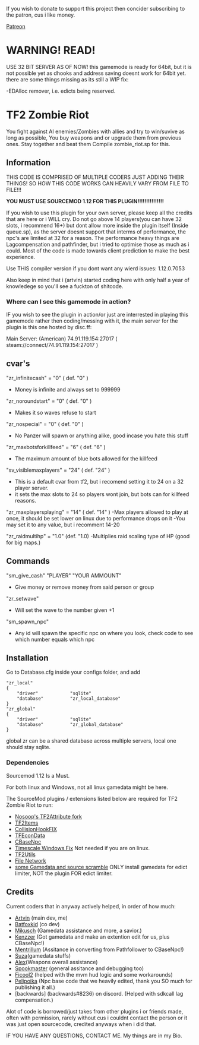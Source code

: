 If you wish to donate to support this project then concider subscribing to the patron, cus i like money.

[Patreon](https://www.patreon.com/user?u=95717000)

# WARNING! READ!

USE 32 BIT SERVER AS OF NOW!
this gamemode is ready for 64bit, but it is not possible yet as dhooks and address saving doesnt work for 64bit yet.
there are some things missing as its still a WIP fix:

-EDAlloc remover, i.e. edicts being reserved.

# TF2 Zombie Riot

You fight against AI enemies/Zombies with allies and try to win/suvive as long as possible, You buy weapons and or upgrade them from previous ones. Stay together and beat them
Compile zombie_riot.sp for this.

## Information

THIS CODE IS COMPRISED OF MULTIPLE CODERS JUST ADDING THEIR THINGS!
SO HOW THIS CODE WORKS CAN HEAVILY VARY FROM FILE TO FILE!!!

**YOU MUST USE SOURCEMOD 1.12 FOR THIS PLUGIN!!!!!!!!!!!!!!!**

If you wish to use this plugin for your own server, please keep all the credits that are here or i WILL cry.
Do not go above 14 players(you can have 32 slots, i recommend 16+) but dont allow more inside the plugin itself (Inside queue.sp), as the server doesnt support that interms of performance, the npc's are limited at 32 for a reason.
The performance heavy things are Lagcompensation and pathfinder, but i tried to optimise those as much as i could.
Most of the code is made towards client prediction to make the best experience.

Use THIS compiler version if you dont want any wierd issues:
1.12.0.7053

Also keep in mind that i (artvin) started coding here with only half a year of knowledege so you'll see a fuckton of shitcode.

### Where can I see this gamemode in action?

IF you wish to see the plugin in action/or just are interrested in playing this gamemode rather then coding/messing with it, the main server for the plugin is this one hosted by disc.ff:

Main Server:
(American)
74.91.119.154:27017 ( steam://connect/74.91.119.154:27017 )
 
## cvar's

"zr_infinitecash" = "0" ( def. "0" )
 - Money is infinite and always set to 999999
  
"zr_noroundstart" = "0" ( def. "0" )
 - Makes it so waves refuse to start
 
"zr_nospecial" = "0" ( def. "0" )
 - No Panzer will spawn or anything alike, good incase you hate this stuff
 
"zr_maxbotsforkillfeed" = "6" ( def. "6" )
 - The maximum amount of blue bots allowed for the killfeed

"sv_visiblemaxplayers" = "24" ( def. "24" )
 - This is a default cvar from tf2, but i recomend setting it to 24 on a 32 player server.
 - it sets the max slots to 24 so players wont join, but bots can for killfeed reasons.

"zr_maxplayersplaying" = "14" ( def. "14" )
-Max players allowed to play at once, it should be set lower on linux due to performance drops on it
-You may set it to any value, but i recomment 14-20

"zr_raidmultihp" = "1.0" (def. "1.0)
-Multiplies raid scaling type of HP (good for big maps.)

 
 
 
 
## Commands

"sm_give_cash" "PLAYER" "YOUR AMMOUNT"
 - Give money or remove money from said person or group

"zr_setwave" 
- Will set the wave to the number given +1

"sm_spawn_npc" 
- Any id will spawn the specific npc on where you look, check code to see which number equals which npc

## Installation

Go to Database.cfg inside your configs folder, and add

	"zr_local"
	{
		"driver"			"sqlite"
		"database"			"zr_local_database"
	}
	"zr_global"
	{
		"driver"			"sqlite"
		"database"			"zr_global_database"
	}
global zr can be a shared database across multiple servers, local one should stay sqlite.


### Dependencies

Sourcemod 1.12 Is a Must.

For both linux and Windows, not all linux gamedata might be here.

The SourceMod plugins / extensions listed below are required for TF2 Zombie Riot to run:

- [Nosoop's TF2Attribute fork](https://github.com/nosoop/tf2attributes)
- [TF2Items](https://builds.limetech.io/?project=tf2items)
- [CollisionHookFIX](https://github.com/voided/CollisionHook)
- [TFEconData](https://github.com/nosoop/SM-TFEconData)
- [CBaseNpc](https://github.com/TF2-DMB/CBaseNPC)
- [Timescale Windows Fix](https://forums.alliedmods.net/showthread.php?t=324264) Not needed if you are on linux.
- [TF2Utils](https://github.com/nosoop/SM-TFUtils)
- [File Network](https://forums.alliedmods.net/showthread.php?t=341953)
- [some Gamedata and source scramble](https://github.com/sapphonie/tf2-edict-limiter/releases/tag/v3.0.4)
ONLY install gamedata for edict limiter, NOT the plugin FOR edict limiter.

## Credits

Current coders that in anyway actively helped, in order of how much:

- [Artvin](https://github.com/artvin01) (main dev, me)
- [Batfoxkid](https://github.com/Batfoxkid) (co dev)
- [Mikusch](https://github.com/Mikusch) (Gamedata assistance and more, a savior.)
- [Kenzzer](https://github.com/Kenzzer) (Got gamedata and make an extention edit for us, plus CBaseNpc!)
- [Mentrillum](https://github.com/Mentrillum) (Assitance in converting from Pathfollower to CBaseNpc!)
- [Suza](https://github.com/Zabaniya001/)(gamedata stuffs)
- [Alex](https://github.com/JustAlex14)(Weapons overall assistance)
- [Spookmaster](https://github.com/SupremeSpookmaster) (general assitance and debugging too)
- [Ficool2](https://github.com/ficool2) (helped with the mvm hud logic and some workarounds)
- [Pelipoika](https://github.com/Pelipoika) (Npc base code that we heavily edited, thank you SO much for publishing it all.)
- [backwards] (backwards#8236) on discord. (Helped with sdkcall lag compensation.)

Alot of code is borrowed/just takes from other plugins i or friends made, often with permission,
rarely without cus i couldnt contact the person or it was just open sourcecode, credited anyways when i did that.

IF YOU HAVE ANY QUESTIONS, CONTACT ME. My things are in my Bio.
